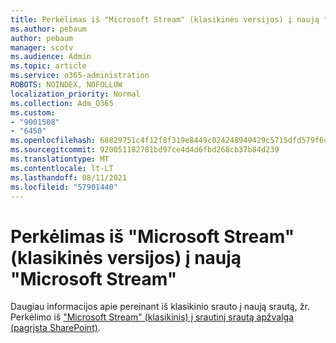 ```yaml
---
title: Perkėlimas iš "Microsoft Stream" (klasikinės versijos) į naują "Microsoft Stream"
ms.author: pebaum
author: pebaum
manager: scotv
ms.audience: Admin
ms.topic: article
ms.service: o365-administration
ROBOTS: NOINDEX, NOFOLLOW
localization_priority: Normal
ms.collection: Adm_O365
ms.custom:
- "9001508"
- "6450"
ms.openlocfilehash: 68829751c4f12f8f319e8449c024248949429c5715dfd579f6cbc67d59584b5f
ms.sourcegitcommit: 920051182781bd97ce4d4d6fbd268cb37b84d239
ms.translationtype: MT
ms.contentlocale: lt-LT
ms.lasthandoff: 08/11/2021
ms.locfileid: "57901440"
---
```

# <a name="migrate-from-microsoft-stream-classic-to-the-new-microsoft-stream"></a>Perkėlimas iš "Microsoft Stream" (klasikinės versijos) į naują "Microsoft Stream"

Daugiau informacijos apie pereinant iš klasikinio srauto į naują srautą, žr. Perkėlimo iš ["Microsoft Stream" (klasikinis) į srautinį srautą apžvalga (pagrįsta SharePoint)](https://docs.microsoft.com/stream/streamnew/stream-classic-to-new-migration-overview).
